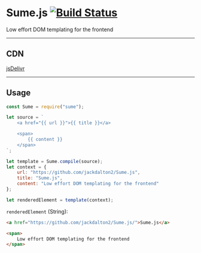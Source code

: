 # Sume.js [![Build Status](https://travis-ci.com/jackdalton2/Sume.js.svg?branch=main)](https://travis-ci.com/jackdalton2/Sume.js)

Low effort DOM templating for the frontend

---
## CDN

[jsDelivr](https://cdn.jsdelivr.net/npm/sume@latest/dist/sume.min.js)

---

## Usage

```javascript
const Sume = require("sume");

let source = `
    <a href="{{ url }}">{{ title }}</a>

    <span>
        {{ content }}
    </span>
`;

let template = Sume.compile(source);
let context = {
    url: "https://github.com/jackdalton2/Sume.js",
    title: "Sume.js",
    content: "Low effort DOM templating for the frontend"
};

let renderedElement = template(context);

```

`renderedElement` (String):
```html
<a href="https://github.com/jackdalton2/Sume.js/">Sume.js</a>

<span>
    Low effort DOM templating for the frontend
</span>
```
